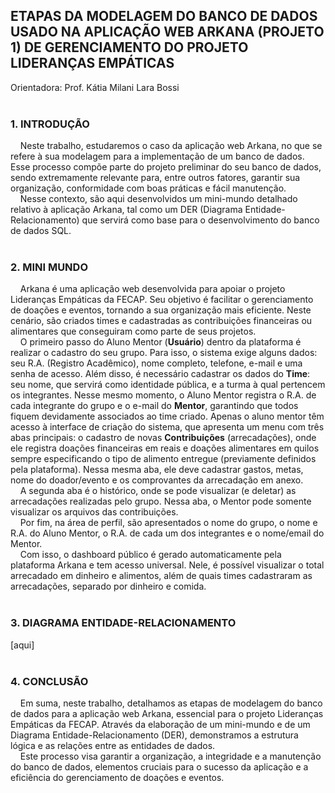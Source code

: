 ## ETAPAS DA MODELAGEM DO BANCO DE DADOS USADO NA APLICAÇÃO WEB ARKANA (PROJETO 1) DE GERENCIAMENTO DO PROJETO LIDERANÇAS EMPÁTICAS
Orientadora: Prof. Kátia Milani Lara Bossi  
</br>

### 1. INTRODUÇÃO
&nbsp;&nbsp;&nbsp;&nbsp;Neste trabalho, estudaremos o caso da aplicação web Arkana, no que se refere à sua modelagem para a implementação de um banco de dados. Esse processo compõe parte do projeto preliminar do seu banco de dados, sendo extremamente relevante para, entre outros fatores, garantir sua organização, conformidade com boas práticas e fácil manutenção.  
&nbsp;&nbsp;&nbsp;&nbsp;Nesse contexto, são aqui desenvolvidos um mini-mundo detalhado relativo à aplicação Arkana, tal como um DER (Diagrama Entidade-Relacionamento) que servirá como base para o desenvolvimento do banco de dados SQL.  
</br>

### 2. MINI MUNDO
&nbsp;&nbsp;&nbsp;&nbsp;Arkana é uma aplicação web desenvolvida para apoiar o projeto Lideranças Empáticas da FECAP. Seu objetivo é facilitar o gerenciamento de doações e eventos, tornando a sua organização mais eficiente. Neste cenário, são criados times e cadastradas as contribuições financeiras ou alimentares que conseguiram como parte de seus projetos.  
&nbsp;&nbsp;&nbsp;&nbsp;O primeiro passo do Aluno Mentor (**Usuário**) dentro da plataforma é realizar o cadastro do seu grupo. Para isso, o sistema exige alguns dados: seu R.A. (Registro Acadêmico), nome completo, telefone, e-mail e uma senha de acesso. Além disso, é necessário cadastrar os dados do **Time**: seu nome, que servirá como identidade pública, e a turma à qual pertencem os integrantes. Nesse mesmo momento, o Aluno Mentor registra o R.A. de cada integrante do grupo e o e-mail do **Mentor**, garantindo que todos fiquem devidamente associados ao time criado. Apenas o aluno mentor têm acesso à interface de criação do sistema, que apresenta um menu com três abas principais: o cadastro de novas **Contribuições** (arrecadações), onde ele registra doações financeiras em reais e doações alimentares em quilos sempre especificando o tipo de alimento entregue (previamente definidos pela plataforma). Nessa mesma aba, ele deve cadastrar gastos, metas, nome do doador/evento e os comprovantes da arrecadação em anexo.  
&nbsp;&nbsp;&nbsp;&nbsp;A segunda aba é o histórico, onde se pode visualizar (e deletar) as arrecadações realizadas pelo grupo. Nessa aba, o Mentor pode somente visualizar os arquivos das contribuições.  
&nbsp;&nbsp;&nbsp;&nbsp;Por fim, na área de perfil, são apresentados o nome do grupo, o nome e R.A. do Aluno Mentor, o R.A. de cada um dos integrantes e o nome/email do Mentor.  
&nbsp;&nbsp;&nbsp;&nbsp;Com isso, o dashboard público é gerado automaticamente pela plataforma Arkana e tem acesso universal. Nele, é possível visualizar o total arrecadado em dinheiro e alimentos, além de quais times cadastraram as arrecadações, separado por dinheiro e comida.  
</br>


### 3. DIAGRAMA ENTIDADE-RELACIONAMENTO
[aqui]  
</br>

### 4. CONCLUSÃO
&nbsp;&nbsp;&nbsp;&nbsp;Em suma, neste trabalho, detalhamos as etapas de modelagem do banco de dados para a aplicação web Arkana, essencial para o projeto Lideranças Empáticas da FECAP. Através da elaboração de um mini-mundo e de um Diagrama Entidade-Relacionamento (DER), demonstramos a estrutura lógica e as relações entre as entidades de dados.  
&nbsp;&nbsp;&nbsp;&nbsp;Este processo visa garantir a organização, a integridade e a manutenção do banco de dados, elementos cruciais para o sucesso da aplicação e a eficiência do gerenciamento de doações e eventos.  
